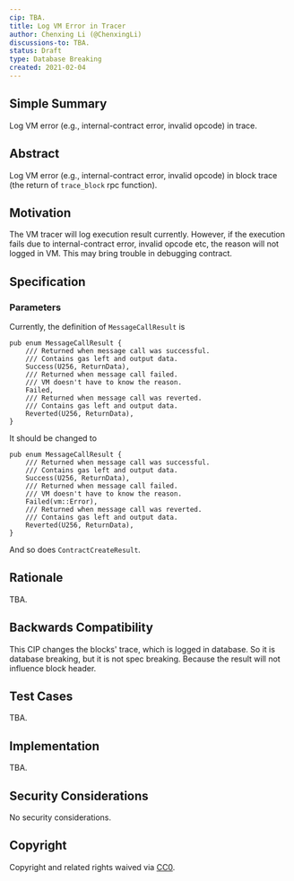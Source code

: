 ```yaml
---
cip: TBA.
title: Log VM Error in Tracer 
author: Chenxing Li (@ChenxingLi)
discussions-to: TBA. 
status: Draft
type: Database Breaking
created: 2021-02-04
---
```


## Simple Summary
Log VM error (e.g., internal-contract error, invalid opcode) in trace.

## Abstract
Log VM error (e.g., internal-contract error, invalid opcode) in block trace (the return of `trace_block` rpc function).


## Motivation
The VM tracer will log execution result currently. However, if the execution fails due to internal-contract error, invalid opcode etc, the reason will not logged in VM. This may bring trouble in debugging contract.

## Specification
<!--The technical specification should describe the syntax and semantics of any new feature. The specification should be detailed enough to allow competing, interoperable implementations for any of the current Conflux platforms ([conflux-rust](https://github.com/Conflux-Chain/conflux-rust)).-->

### Parameters

Currently, the definition of `MessageCallResult` is 

```
pub enum MessageCallResult {
    /// Returned when message call was successful.
    /// Contains gas left and output data.
    Success(U256, ReturnData),
    /// Returned when message call failed.
    /// VM doesn't have to know the reason.
    Failed,
    /// Returned when message call was reverted.
    /// Contains gas left and output data.
    Reverted(U256, ReturnData),
}
```

It should be changed to 

```
pub enum MessageCallResult {
    /// Returned when message call was successful.
    /// Contains gas left and output data.
    Success(U256, ReturnData),
    /// Returned when message call failed.
    /// VM doesn't have to know the reason.
    Failed(vm::Error),
    /// Returned when message call was reverted.
    /// Contains gas left and output data.
    Reverted(U256, ReturnData),
}
```

And so does `ContractCreateResult`.
## Rationale

TBA.

## Backwards Compatibility

This CIP changes the blocks' trace, which is logged in database. So it is database breaking, but it is not spec breaking. Because the result will not influence block header. 

## Test Cases

TBA.

## Implementation

TBA.

## Security Considerations

No security considerations. 


## Copyright
Copyright and related rights waived via [CC0](https://creativecommons.org/publicdomain/zero/1.0/).
